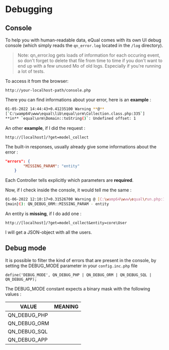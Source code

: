 # Debugging



## Console
To help you with human-readable data, eQual comes with its own  UI debug console (which simply reads the `qn_error.log` located  in the `/log` directory).

> Note: qn_error.log gets loads of information for each occuring event, so don't forget to delete that file from time to time if you don't want to end up with a few unused Mo of old logs. Especially if you're running a lot of tests.

To access it from the browser:

```url
http://your-localhost-path/console.php
```


There you can find informations about your error, here is an **example** :

```bash
01-05-2022 14:44:43+0.41235100 Warning **@** 
[`C:\wamp64\www\equal\lib\equal\orm\Collection.class.php:335`] 
**in** `equal\orm\Domain::toString()`: Undefined offset: 1
```



An other **example**, if I did the request :

```
http://[localhost]/?get=model_collect
```

The built-in responses, usually already give some informations about the error :

```json
"errors": {
        "MISSING_PARAM": "entity"
    }
```

Each Controller tells explicitly which parameters are **required**.



Now, if I check inside the console, it would tell me the same :

```bash
01-06-2022 12:10:17+0.31526700 Warning @ [C:\wamp64\www\equal\run.php:185] in 
{main}(): QN_DEBUG_ORM::MISSING_PARAM - entity
```

An entity is **missing**, if I do add one :

```
http://[localhost]/?get=model_collect&entity=core\User
```

I will get a JSON-object with all the users. 


## Debug mode

It is possible to filter the kind of errors that are present in the console, by setting the DEBUG_MODE parameter in your `config.inc.php` file

```
define('DEBUG_MODE', QN_DEBUG_PHP | QN_DEBUG_ORM | QN_DEBUG_SQL | QN_DEBUG_APP);
```

The DEBUG_MODE constant expects a binary mask with the following values : 

|**VALUE**|**MEANING**|
|-|-|
|QN_DEBUG_PHP||
|QN_DEBUG_ORM||
|QN_DEBUG_SQL||
|QN_DEBUG_APP||

